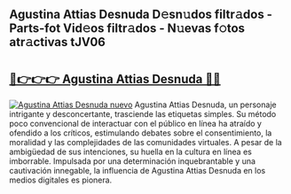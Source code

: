 ## Agustina Attias Desnuda D𝚎sn𝚞dos filtr𝚊dos - Parts-fot Vid𝚎os filtr𝚊dos - N𝚞evas f𝚘tos atr𝚊ctivas tJV06

# <h2><a href="http://mbc55x.tromn.icu/?c=Agustina+Attias+Desnuda">🔗👉👉👉 Agustina Attias Desnuda 🔗🔗</a></h2>

[![Agustina Attias Desnuda nuevo](https://i.imgur.com/pEAQMta.gif)](http://mbc55x.tromn.icu/?c=Agustina+Attias+Desnuda)
Agustina Attias Desnuda, un personaje intrigante y desconcertante, trasciende las etiquetas simples. Su método poco convencional de interactuar con el público en línea ha atraído y ofendido a los críticos, estimulando debates sobre el consentimiento, la moralidad y las complejidades de las comunidades virtuales. A pesar de la ambigüedad de sus intenciones, su huella en la cultura en línea es imborrable. Impulsada por una determinación inquebrantable y una cautivación innegable, la influencia de Agustina Attias Desnuda en los medios digitales es pionera.
